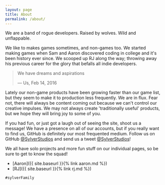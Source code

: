 ```yaml
---
layout: page
title: About
permalink: /about/
---
```


We are a band of rogue developers. Raised by wolves. Wild and unflappable.

We like to makes games sometimes, and non-games too. We started making games when Sam and Aaron discovered coding in college and it's been history ever since. We scooped up RJ along the way; throwing away his previous career for the glory that befalls all indie developers.

> We have dreams and aspirations
>
> — Us, Feb 14, 2016

Lately our non-game products have been growing faster than our game list, but they seem to make it to production less frequently. We are in flux. Fear not, there will always be content coming out because we can't control our creative impulses. We may not always create 'traditionally useful' products, but we hope they will bring joy to some of you.

If you had fun, or just got a laugh out of seeing the site, shoot us a message! We have a presence on all of our accounts, but if you really want to find us, GitHub is definitely our most frequented medium. Follow us on GitHub [@SylverStudios](https://github.com/SylverStudios) and send us a tweet [@SylverStudios](https://twitter.com/SylverStudios)!

We all have solo projects and more fun stuff on our individual pages, so be sure to get to know the squad!

* [Aaron]({{ site.baseurl }}{% link aaron.md %})
* [RJ]({{ site.baseurl }}{% link rj.md %})

`#sylverFamily`
